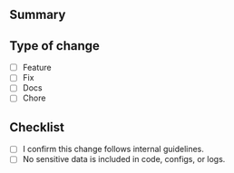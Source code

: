 ## Summary

<!-- What is changing and why? -->

## Type of change
- [ ] Feature
- [ ] Fix
- [ ] Docs
- [ ] Chore

## Checklist
- [ ] I confirm this change follows internal guidelines.
- [ ] No sensitive data is included in code, configs, or logs.

